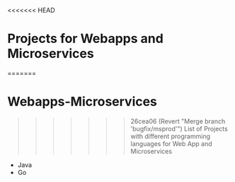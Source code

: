 <<<<<<< HEAD
# Projects for Webapps and Microservices 
=======
# Webapps-Microservices
>>>>>>> 26cea06 (Revert "Merge branch 'bugfix/msprod'")
List of Projects with different programming languages for Web App and Microservices

- Java
- Go
